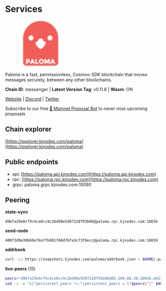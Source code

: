 # Services

<figure><img src="https://raw.githubusercontent.com/kj89/cosmos-images/main/logos/paloma.png" width="150" alt=""><figcaption></figcaption></figure>

Paloma is a fast, permissionless, Cosmos-SDK blockchain that  moves messages securely, between any other blockchains.

**Chain ID**: messenger | **Latest Version Tag**: v0.11.6 | **Wasm**: ON

[Website](https://www.palomachain.com) | [Discord](https://discord.gg/tKVFpfdSw4) | [Twitter](https://twitter.com/paloma_chain)



Subscribe to our free [🤖 Mainnet Proposal Bot](https://t.me/kjnodes_proposal_bot) to never miss upcoming proposals


## Chain explorer
[https://explorer.kjnodes.com/paloma](https://explorer.kjnodes.com/paloma)

## Public endpoints

* api: [https://paloma.api.kjnodes.com](https://paloma.api.kjnodes.com)
* rpc: [https://paloma.rpc.kjnodes.com](https://paloma.rpc.kjnodes.com)
* grpc: paloma.grpc.kjnodes.com:10090

## Peering

**state-sync**

```text
d9bfa29e0cf9c4ce0cc9c26d98e5d97228f93b0b@paloma.rpc.kjnodes.com:10656
```

**seed-node**

```text
400f3d9e30b69e78a7fb891f60d76fa3c73f0ecc@paloma.rpc.kjnodes.com:10659
```

**addrbook**
```bash
curl -Ls https://snapshots.kjnodes.com/paloma/addrbook.json > $HOME/.paloma/config/addrbook.json
```

**live-peers** (15)
```bash
peers="d9bfa29e0cf9c4ce0cc9c26d98e5d97228f93b0b@65.109.88.38:10656,e833844c00b8ce60ce6826f170becfa18e6172c2@46.4.27.59:26656,527200c42834243b6dc8dacbe26423b7e6577e0f@138.201.129.102:26656,8af8dfa817359036f55f6793b0ed4bcce8884027@85.14.245.70:26656,b3ba407aef9e18e16e8e9a3b523a1b026dabeab3@84.46.248.174:26656,cb8a1e9e12ac06dbd565311137f6c93d66fd96f8@104.167.221.18:26656,41a47bae18f81c1f626e4b238221b77e274424d7@45.33.65.223:26656,b92c94f00b46500a5ff8920acd438c0873c2f9da@50.116.13.101:26656,87b4221770495e66e772a53bbea92a15aff288c2@144.126.158.0:26656,9581fadb9a32f2af89d575bb0f2661b9bb216d41@46.4.23.108:26656,9319a0981d4baab6dbd6c4eaecf530f016ccfff9@37.120.191.47:60656,f4c43099e04b721c54a454dad85f61da49be90bc@65.108.199.222:28656,124cbe860f1eaa8084444587928db17c78ebd8f3@149.90.94.145:26658,08c242d4505c5db223647069fdc0acb6e90079aa@65.109.106.214:26656,dfa0d66a3713bf6b49bc509a2a4fc75bee042a30@23.88.77.188:20009"
sed -i -e "s|^persistent_peers *=.*|persistent_peers = \"$peers\"|" $HOME/.paloma/config/config.toml
```
